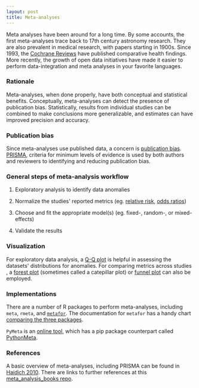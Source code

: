 ```yaml
---
layout: post
title: Meta-analyses
---
```


Meta analyses have been around for a long time. By some accounts, the first meta-analyses trace back to 17th century astronomy research. They are also prevalent in medical research, with papers starting in 1900s. Since 1993, the [Cochrane Reviews](https://www.cochranelibrary.com/) have published comparative health findings. More recently, the growth of open data initiatives have made it easier to perform data-integration and meta analyses in your favorite languages.

### Rationale

Meta-analyses, when done properly, have both conceptual and statistical benefits. Conceptually, meta-analyses can detect the presence of publication bias. Statistically, results from individual studies can be combined to make conclusions more generalizable, and estimates can have improved precision and accuracy.

### Publication bias

Since meta-analyses use published data, a concern is [publication bias](https://en.wikipedia.org/wiki/Publication_bias). [PRISMA](http://www.prisma-statement.org/), criteria for minimum levels of evidence is used by both authors and reviewers to identifying and reducing publication bias.

### General steps of meta-analysis workflow

1. Exploratory analysis to identify data anomalies

2. Normalize the studies' reported metrics (eg. [relative risk](https://en.wikipedia.org/wiki/Relative_risk), [odds ratios](https://en.wikipedia.org/wiki/Odds_ratio))

3. Choose and fit the appropriate model(s) (eg. fixed-, random-, or mixed-effects)

4. Validate the results

### Visualization

For exploratory data analysis, a [Q-Q plot](https://en.wikipedia.org/wiki/Q%E2%80%93Q_plot) is helpful in assessing the datasets' distributions for anomalies. For comparing metrics across studies , a [forest plot](https://en.wikipedia.org/wiki/Forest_plot) (sometimes called a catepillar plot) or [funnel plot](https://en.wikipedia.org/wiki/Funnel_plot) can also be employed.

### Implementations

There are a number of R packages to perform meta-analyses, including `meta`, `rmeta`, and [`metafor`](http://www.metafor-project.org/doku.php/help). The documentation for `metafor` has a handy chart [comparing the three packages](https://cran.r-project.org/web/packages/metafor/vignettes/metafor.pdf).

`PyMeta` is an [online tool](http://www.pymeta.com/), which has a pip package counterpart called [PythonMeta](https://pypi.org/project/PythonMeta/).

### References

A basic overview of meta-analyses, including PRISMA can be found in [Haidich 2010](https://www.ncbi.nlm.nih.gov/pmc/articles/PMC3049418/). There are links to further references at this [meta_analysis_books repo](https://github.com/wviechtb/meta_analysis_books).
